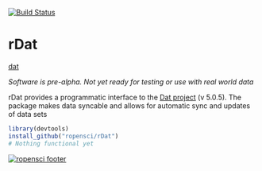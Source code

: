 
[![Build Status](https://travis-ci.org/ropensci/rDat.svg)](https://travis-ci.org/ropensci/rDat)

# rDat
[dat](http://i.imgur.com/1iD2dEx.png)  

_Software is pre-alpha. Not yet ready for testing or use with real world data_

rDat provides a programmatic interface to the [Dat project](https://github.com/maxogden/) (v 5.0.5). The package makes data syncable and allows for automatic sync and updates of data sets


```r
library(devtools)
install_github("ropensci/rDat")
# Nothing functional yet
```

[![ropensci footer](http://ropensci.org/public_images/github_footer.png)](http://ropensci.org)
